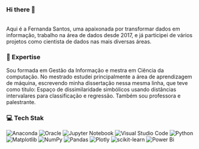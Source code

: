### Hi there 👋

<p align="left"><br>Aqui é a Fernanda Santos, uma apaixonada por transformar dados em informação, trabalho na área de dados desde 2017, e já participei de vários projetos como cientista de dados nas mais diversas áreas.</p>

###

### 🚀 Expertise
Sou formada em Gestão da Informação e mestra em Ciência da computação. No mestrado estudei principalmente a área de aprendizagem de máquina, escrevendo minha dissertação nessa mesma linha, que teve como titulo: Espaço de dissimilaridade simbólicos usando distâncias intervalares para classificação e regressão. Também sou professora e palestrante.
###

### 💻 Tech Stak
![Anaconda](https://img.shields.io/badge/Anaconda-%2344A833.svg?style=for-the-badge&logo=anaconda&logoColor=white)
![Oracle](https://img.shields.io/badge/Oracle-F80000?style=for-the-badge&logo=oracle&logoColor=white)
![Jupyter Notebook](https://img.shields.io/badge/jupyter-%23FA0F00.svg?style=for-the-badge&logo=jupyter&logoColor=white)
![Visual Studio Code](https://img.shields.io/badge/Visual%20Studio%20Code-0078d7.svg?style=for-the-badge&logo=visual-studio-code&logoColor=white)
![Python](https://img.shields.io/badge/python-3670A0?style=for-the-badge&logo=python&logoColor=ffdd54)
![Matplotlib](https://img.shields.io/badge/Matplotlib-%23ffffff.svg?style=for-the-badge&logo=Matplotlib&logoColor=black)
![NumPy](https://img.shields.io/badge/numpy-%23013243.svg?style=for-the-badge&logo=numpy&logoColor=white)
![Pandas](https://img.shields.io/badge/pandas-%23150458.svg?style=for-the-badge&logo=pandas&logoColor=white)
![Plotly](https://img.shields.io/badge/Plotly-%233F4F75.svg?style=for-the-badge&logo=plotly&logoColor=white)
![scikit-learn](https://img.shields.io/badge/scikit--learn-%23F7931E.svg?style=for-the-badge&logo=scikit-learn&logoColor=white)
![Power Bi](https://img.shields.io/badge/power_bi-F2C811?style=for-the-badge&logo=powerbi&logoColor=black)
###
